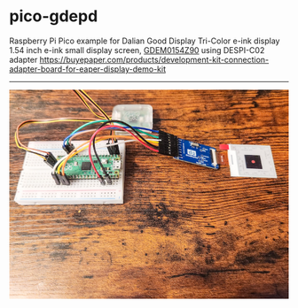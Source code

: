 # pico-gdepd
Raspberry Pi Pico example for Dalian Good Display Tri-Color e-ink display 1.54 inch e-ink small display screen, [GDEM0154Z90](https://www.good-display.com/product/436.html) using DESPI-C02 adapter https://buyepaper.com/products/development-kit-connection-adapter-board-for-eaper-display-demo-kit

---

![pico-gdepd](pico-gdepd.jpg)